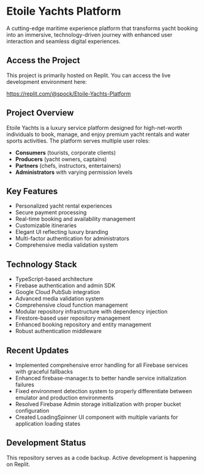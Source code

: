 # Etoile Yachts Platform

A cutting-edge maritime experience platform that transforms yacht booking into an immersive, technology-driven journey with enhanced user interaction and seamless digital experiences.

## Access the Project

This project is primarily hosted on Replit. You can access the live development environment here:

https://replit.com/@spock/Etoile-Yachts-Platform

## Project Overview

Etoile Yachts is a luxury service platform designed for high-net-worth individuals to book, manage, and enjoy premium yacht rentals and water sports activities. The platform serves multiple user roles:

- **Consumers** (tourists, corporate clients)
- **Producers** (yacht owners, captains)
- **Partners** (chefs, instructors, entertainers)
- **Administrators** with varying permission levels

## Key Features

- Personalized yacht rental experiences
- Secure payment processing
- Real-time booking and availability management
- Customizable itineraries
- Elegant UI reflecting luxury branding
- Multi-factor authentication for administrators
- Comprehensive media validation system

## Technology Stack

- TypeScript-based architecture
- Firebase authentication and admin SDK
- Google Cloud PubSub integration
- Advanced media validation system
- Comprehensive cloud function management
- Modular repository infrastructure with dependency injection
- Firestore-based user repository management
- Enhanced booking repository and entity management
- Robust authentication middleware

## Recent Updates

- Implemented comprehensive error handling for all Firebase services with graceful fallbacks
- Enhanced firebase-manager.ts to better handle service initialization failures
- Fixed environment detection system to properly differentiate between emulator and production environments
- Resolved Firebase Admin storage initialization with proper bucket configuration
- Created LoadingSpinner UI component with multiple variants for application loading states

## Development Status

This repository serves as a code backup. Active development is happening on Replit.
